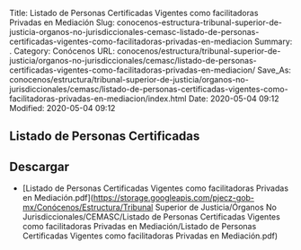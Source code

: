 Title: Listado de Personas Certificadas Vigentes como facilitadoras Privadas en Mediación
Slug: conocenos-estructura-tribunal-superior-de-justicia-organos-no-jurisdiccionales-cemasc-listado-de-personas-certificadas-vigentes-como-facilitadoras-privadas-en-mediacion
Summary: .
Category: Conócenos
URL: conocenos/estructura/tribunal-superior-de-justicia/organos-no-jurisdiccionales/cemasc/listado-de-personas-certificadas-vigentes-como-facilitadoras-privadas-en-mediacion/
Save_As: conocenos/estructura/tribunal-superior-de-justicia/organos-no-jurisdiccionales/cemasc/listado-de-personas-certificadas-vigentes-como-facilitadoras-privadas-en-mediacion/index.html
Date: 2020-05-04 09:12
Modified: 2020-05-04 09:12


## Listado de Personas Certificadas



## Descargar


* [Listado de Personas Certificadas Vigentes como facilitadoras Privadas en Mediación.pdf](https://storage.googleapis.com/pjecz-gob-mx/Conócenos/Estructura/Tribunal Superior de Justicia/Órganos No Jurisdiccionales/CEMASC/Listado de Personas Certificadas Vigentes como facilitadoras Privadas en Mediación/Listado de Personas Certificadas Vigentes como facilitadoras Privadas en Mediación.pdf)


